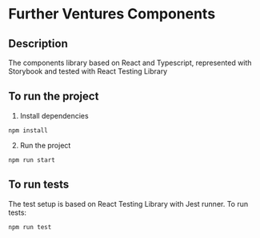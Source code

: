 # Further Ventures Components #

## Description ##

The components library based on React and Typescript, represented with Storybook and 
tested with React Testing Library

## To run the project ##

1) Install dependencies

```shell script
npm install
```

2) Run the project

```shell script
npm run start
```

## To run tests ##

The test setup is based on React Testing Library with Jest runner. To run tests:
```shell script
npm run test 
```
